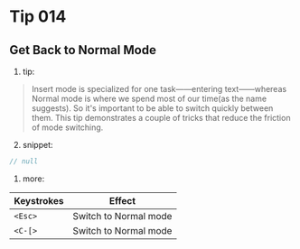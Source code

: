 # Tip 014

## Get Back to Normal Mode

1. tip:

> Insert mode is specialized for one task——entering text——whereas Normal mode is where we spend most of our time(as the name suggests). So it's important to be able to switch quickly between them. This tip demonstrates a couple of tricks that reduce the friction of mode switching.

2. snippet:

```js
// null
```

1. more:

| Keystrokes | Effect                |
| ---------- | --------------------- |
| `<Esc>`    | Switch to Normal mode |
| `<C-[>`    | Switch to Normal mode |

